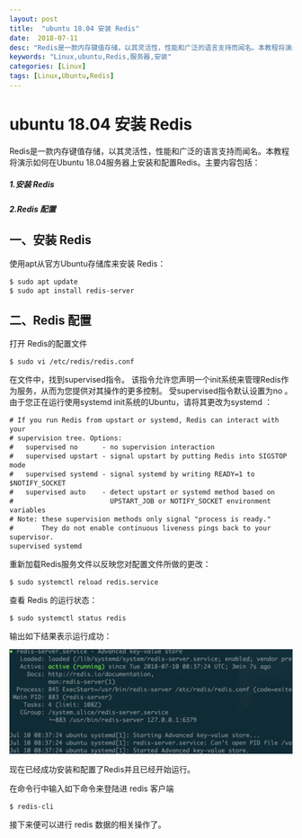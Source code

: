 ```yaml
---
layout: post
title:  "ubuntu 18.04 安装 Redis"
date:  2018-07-11
desc: "Redis是一款内存键值存储，以其灵活性，性能和广泛的语言支持而闻名。本教程将演示如何在Ubuntu 18.04服务器上安装和配置Redis。"
keywords: "Linux,ubuntu,Redis,服务器,安装"
categories: [Linux]
tags: [Linux,Ubuntu,Redis]
---
```


# ubuntu 18.04 安装 Redis

Redis是一款内存键值存储，以其灵活性，性能和广泛的语言支持而闻名。本教程将演示如何在Ubuntu 18.04服务器上安装和配置Redis。主要内容包括：

##### 1.安装 Redis
##### 2.Redis 配置

## 一、安装 Redis

使用apt从官方Ubuntu存储库来安装 Redis：

```shell
$ sudo apt update
$ sudo apt install redis-server
```

## 二、Redis 配置

打开 Redis的配置文件

```shell
$ sudo vi /etc/redis/redis.conf
```

在文件中，找到supervised指令。 该指令允许您声明一个init系统来管理Redis作为服务，从而为您提供对其操作的更多控制。 受supervised指令默认设置为no 。 由于您正在运行使用systemd init系统的Ubuntu，请将其更改为systemd ：

```shell
# If you run Redis from upstart or systemd, Redis can interact with your
# supervision tree. Options:
#   supervised no      - no supervision interaction
#   supervised upstart - signal upstart by putting Redis into SIGSTOP mode
#   supervised systemd - signal systemd by writing READY=1 to $NOTIFY_SOCKET
#   supervised auto    - detect upstart or systemd method based on
#                        UPSTART_JOB or NOTIFY_SOCKET environment variables
# Note: these supervision methods only signal "process is ready."
#       They do not enable continuous liveness pings back to your supervisor.
supervised systemd
```

重新加载Redis服务文件以反映您对配置文件所做的更改：

```shell
$ sudo systemctl reload redis.service
```

查看 Redis 的运行状态：

```shell
$ sudo systemctl status redis
```

输出如下结果表示运行成功：

![redis-install-1](/assets/images/2018-07/05-ubuntu-install-redis.png)

现在已经成功安装和配置了Redis并且已经开始运行。

在命令行中输入如下命令来登陆进 redis 客户端

```shell
$ redis-cli
```

接下来便可以进行 redis 数据的相关操作了。
